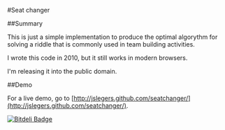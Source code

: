 
#Seat changer

##Summary

This is just a simple implementation to produce the optimal algorythm for solving a riddle that is commonly used in team building activities.

I wrote this code in 2010, but it still works in modern browsers.

I'm releasing it into the public domain.

##Demo

For a live demo, go to [http://jslegers.github.com/seatchanger/](http://jslegers.github.com/seatchanger/).

[![Bitdeli Badge](https://d2weczhvl823v0.cloudfront.net/jslegers/seatchanger/trend.png)](https://bitdeli.com/free "Bitdeli Badge")

